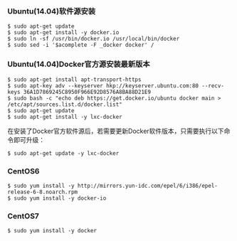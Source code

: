 ### Ubuntu(14.04)软件源安装
```
$ sudo apt-get update
$ sudo apt-get install -y docker.io
$ sudo ln -sf /usr/bin/docker.io /usr/local/bin/docker
$ sudo sed -i '$acomplete -F _docker docker' /
```
### Ubuntu(14.04)Docker官方源安装最新版本
```
$ sudo apt-get install apt-transport-https
$ sudo apt-key adv --keyserver hkp://keyserver.ubuntu.com:80 --recv-keys 36A1D7869245C8950F966E92D8576A8BA88D21E9
$ sudo bash -c "echo deb https://get.docker.io/ubuntu docker main > /etc/apt/sources.list.d/docker.list"
$ sudo apt-get update
$ sudo apt-get install -y lxc-docker
```
在安装了Docker官方软件源后，若需要更新Docker软件版本，只需要执行以下命令即可升级：
```
$ sudo apt-get update -y lxc-docker
```
### CentOS6
```
$ sudo yum install -y http://mirrors.yun-idc.com/epel/6/i386/epel-release-6-8.noarch.rpm
$ sudo yum install -y docker-io
```
### CentOS7
```
$ sudo yum install -y docker
```
